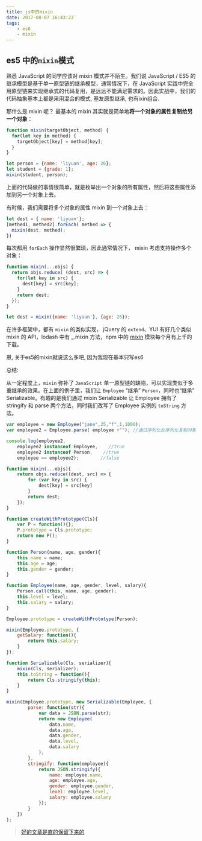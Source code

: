 ```yaml
---
title: js中的mixin
date: 2017-08-07 16:43:23
tags:
    - es6
    - mixin
---
```


## es5 中的`mixin`模式

熟悉 JavaScript 的同学应该对 mixin 模式并不陌生。我们说 JavaScript / ES5 的继承模型是基于单一原型链的继承模型，通常情况下，在 JavaScript 实践中完全用原型链来实现继承式的代码复用，是远远不能满足需求的。因此实战中，我们的代码抽象基本上都是采用混合的模式, 基友原型继承, 也有ixin组合.

那什么是 mixin 呢？ 最基本的 mixin 其实就是简单地**将一个对象的属性复制给另一个对象**：

```javascript
function mixin(targetObject, method) {
  for(let key in method) {
    targetObject[key] = method[key];
  }
}

let person = {name: 'liyuan', age: 26};
let student = {grade: 1};
mixin(student, person);
```
上面的代码做的事情很简单，就是枚举出一个对象的所有属性，然后将这些属性添加到另一个对象上去。

有时候，我们需要将多个对象的属性 mixin 到一个对象上去：

```javascript
let dest = { name: 'liyuan'};
[methed1, methed2].forEach( methed => {
  mixin(dest, methed);
})
```
每次都用 `forEach` 操作显然很繁琐，因此通常情况下， mixin 考虑支持操作多个对象：

```javascript
function mixin(...objs) {
  return objs.reduce( (dest, src) => {
    for(let key in src) {
      dest[key] = src[key];
    }
    return dest;
  });
}

let dest = mixin({name: 'liyaun'}, {age: 26});
```
在许多框架中，都有 `mixin` 的类似实现， jQuery 的 `extend`、YUI 有好几个类似 mixin 的 API，lodash 中有 _.mixin 方法，npm 中的 [mixin](https://www.npmjs.com/package/mixin) 模块每个月有上千的下载。

恩, 关于es5的mixin就说这么多吧,  因为我现在基本只写es6

总结:

从一定程度上，`mixin` 弥补了 `JavaScript` 单一原型链的缺陷，可以实现类似于多重继承的效果。在上面的例子里，我们让 `Employee` “继承” `Person`，同时也“继承” Serializable。有趣的是我们通过 mixin Serializable 让 Employee 拥有了 stringify 和 parse 两个方法，同时我们改写了 Employee 实例的 `toString` 方法。

```javascript
var employee = new Employee("jane",25,"f",1,1000);
var employee2 = Employee.parse( employee +""); //通过序列化反序列化复制对象

console.log(employee2,
    employee2 instanceof Employee,    //true
    employee2 instanceof Person,    //true
    employee == employee2);        //false
```

```javascript
function mixin(...objs){
    return objs.reduce((dest, src) => {
        for (var key in src) {
            dest[key] = src[key]
        }
        return dest;
    });
}

function createWithPrototype(Cls){
    var P = function(){};
    P.prototype = Cls.prototype;
    return new P();
}

function Person(name, age, gender){
    this.name = name;
    this.age = age;
    this.gender = gender;
}

function Employee(name, age, gender, level, salary){
    Person.call(this, name, age, gender);
    this.level = level;
    this.salary = salary;
}

Employee.prototype = createWithPrototype(Person);

mixin(Employee.prototype, {
    getSalary: function(){
        return this.salary;
    }
});

function Serializable(Cls, serializer){
    mixin(Cls, serializer);
    this.toString = function(){
        return Cls.stringify(this);
    }
}

mixin(Employee.prototype, new Serializable(Employee, {
        parse: function(str){
            var data = JSON.parse(str);
            return new Employee(
                data.name,
                data.age,
                data.gender,
                data.level,
                data.salary
            );
        },
        stringify: function(employee){
            return JSON.stringify({
                name: employee.name,
                age: employee.age,
                gender: employee.gender,
                level: employee.level,
                salary: employee.salary
            });
        }
    })
);
```
> [好的文章是直的保留下来的](https://www.h5jun.com/post/mixin-in-es6.html)
